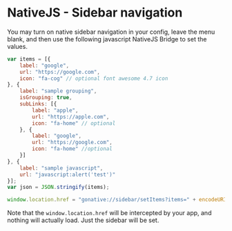 # NativeJS - Sidebar navigation

You may turn on native sidebar navigation in your config, leave the menu blank, and then use the following javascript NativeJS Bridge to set the values.

```javascript
var items = [{
	label: "google",
	url: "https://google.com",
	icon: "fa-cog" // optional font awesome 4.7 icon
}, {
	label: "sample grouping",
	isGrouping: true, 
	subLinks: [{
		label: "apple",
		url: "https://apple.com",
		icon: "fa-home" // optional
	}, {
		label: "google",
		url: "https://google.com",
		icon: "fa-home" //optional
	}]
}, {
	label: "sample javascript",
	url: "javascript:alert('test')"
}];
var json = JSON.stringify(items);

window.location.href = "gonative://sidebar/setItems?items=" + encodeURIComponent(json);
```

Note that the `window.location.href` will be intercepted by your app, and nothing will actually load. Just the sidebar will be set.

